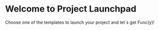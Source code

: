 # Welcome to Project Launchpad

Choose one of the templates to launch your project and let´s get Func(y)!
